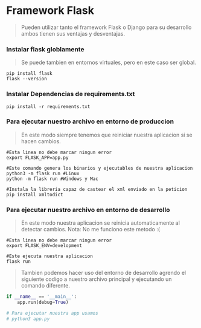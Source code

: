 # Framework Flask
> Pueden utilizar tanto el framework Flask o Django para su desarrollo ambos tienen sus ventajas y desventajas.

### Instalar flask globlamente

> Se puede tambien en entornos virtuales, pero en este caso ser global.

```
pip install flask
flask --version
```

### Instalar Dependencias de requirements.txt
```
pip install -r requirements.txt
```

### Para ejecutar nuestro archivo en entorno de produccion

> En este modo siempre tenemos que reiniciar nuestra aplicacion si se hacen cambios.
```
#Esta linea no debe marcar ningun error
export FLASK_APP=app.py

#Este comando genera los binarios y ejecutables de nuestra aplicacion
python3 -m flask run #Linux
python -m flask run #Windows y Mac

#Instala la libreria capaz de castear el xml enviado en la peticion
pip install xmltodict
```

### Para ejecutar nuestro archivo en entorno de desarrollo

> En este modo nuestra aplicacion se reinicia automaticamente al detectar cambios.
> Nota: No me funciono este metodo :(
```
#Esta linea no debe marcar ningun error
export FLASK_ENV=development

#Este ejecuta nuestra aplicacion 
flask run
```

> Tambien podemos hacer uso del entorno de desarrollo agrendo el siguiente codigo a nuestro archivo principal y ejecutando un comando diferente.

```python
if __name__ == '__main__':
    app.run(debug=True)

# Para ejecutar nuestra app usamos
# python3 app.py
```

